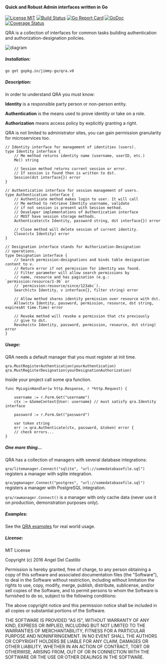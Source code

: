 #### Quick and Robust Admin interfaces written in Go

[![License MIT](https://img.shields.io/npm/l/express.svg)](http://opensource.org/licenses/MIT)
[![Build Status](https://travis-ci.org/jimmy-go/qra.svg?branch=master)](https://travis-ci.org/jimmy-go/qra)
[![Go Report Card](https://goreportcard.com/badge/github.com/jimmy-go/qra)](https://goreportcard.com/report/github.com/jimmy-go/qra)
[![GoDoc](http://godoc.org/github.com/jimmy-go/qra?status.png)](http://godoc.org/github.com/jimmy-go/qra)
[![Coverage Status](https://coveralls.io/repos/github/jimmy-go/qra/badge.svg?branch=master)](https://coveralls.io/github/jimmy-go/qra?branch=master)

QRA is a collection of interfaces for common tasks building
authentication and authorization-designation policies.

![diagram](diagram.png)

##### Installation:
```
go get gopkg.in/jimmy-go/qra.v0
```

##### Description:
In order to understand QRA you must know:

**Identity** is a responsible party person or non-person entity.

**Authentication** is the means used to prove identity or take on
a role.

**Authorization** means access policy by explicitly granting a right.

QRA is not limited to administrator sites, you can gain
permission granularity for microservices too.

```
// Identity interface for management of identities (users).
type Identity interface {
	// Me method returns identity name (username, userID, etc.)
	Me() string

	// Session method returns current session or error.
	// If session is found then is written to dst.
	Session(dst interface{}) error
}

// Authentication interface for session management of users.
type Authentication interface {
	// Authenticate method makes login to user. It will call
	// Me method to retrieve Identity username, validate
	// if not session is present with Session method.
	// Developer implementations of Authentication interface
	// MUST have session storage methods.
	Authenticate(ctx Identity, password string, dst interface{}) error

	// Close method will delete session of current identity.
	Close(ctx Identity) error
}

// Designation interface stands for Authorization-Designation
// operations.
type Designation interface {
	// Search permission-designations and binds table designation content to v.
	// Return error if not permission for identity was found.
	// Filter parameter will allow search permissions by
	// name, resource and has pagination (e.g.: `permission:resource/1-36` or
	// `permission:resource/since/123abc`).
	Search(ctx Identity, v interface{}, filter string) error

	// Allow method shares identity permission over resource with dst.
	Allow(ctx Identity, password, permission, resource, dst string, expiresAt time.Time) error

	// Revoke method will revoke a permission that ctx previously
	// give to dst.
	Revoke(ctx Identity, password, permission, resource, dst string) error
}
```

##### Usage:

QRA needs a default manager that you must register at init time.
```
qra.MustRegisterAuthentication(yourAuthentication)
qra.MustRegisterDesignation(yourDesignationAuthorization)
```

Inside your project call some qra function.
```
func MyLoginHandler(w http.Response, r *http.Request) {

    username := r.Form.Get("username")
    ctx := &SomeContext{User: username} // must satisfy qra.Identity interface

    password := r.Form.Get("password")

    var token string
    err := qra.Authenticate(ctx, password, &token) error {
    // check errors...
}
```

##### One more thing...
QRA has a collection of managers with several database integrations:

`qra/litemanager.Connect("sqlite", "url://somedatabasefile.sql")` registers a manager
with sqlite integration.

`qra/pgmanager.Connect("postgres", "url://somedatabasefile.sql")` registers a manager
with PostgreSQL integration.

`qra/rawmanager.Connect()` is a manager with only cache data (never use it on production,
demonstration purposes only).

##### Examples:

See the [QRA examples](https://github.com/jimmy-go/qra-examples) for real world usage.

##### License:

MIT License

Copyright (c) 2016 Angel Del Castillo

Permission is hereby granted, free of charge, to any person obtaining a copy
of this software and associated documentation files (the "Software"), to deal
in the Software without restriction, including without limitation the rights
to use, copy, modify, merge, publish, distribute, sublicense, and/or sell
copies of the Software, and to permit persons to whom the Software is
furnished to do so, subject to the following conditions:

The above copyright notice and this permission notice shall be included in all
copies or substantial portions of the Software.

THE SOFTWARE IS PROVIDED "AS IS", WITHOUT WARRANTY OF ANY KIND, EXPRESS OR
IMPLIED, INCLUDING BUT NOT LIMITED TO THE WARRANTIES OF MERCHANTABILITY,
FITNESS FOR A PARTICULAR PURPOSE AND NONINFRINGEMENT. IN NO EVENT SHALL THE
AUTHORS OR COPYRIGHT HOLDERS BE LIABLE FOR ANY CLAIM, DAMAGES OR OTHER
LIABILITY, WHETHER IN AN ACTION OF CONTRACT, TORT OR OTHERWISE, ARISING FROM,
OUT OF OR IN CONNECTION WITH THE SOFTWARE OR THE USE OR OTHER DEALINGS IN THE
SOFTWARE.
